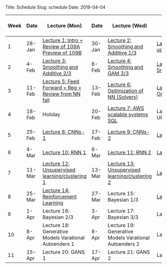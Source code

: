 Title: Schedule
Slug: schedule
Date: 2019-04-04


|Week|Date|Lecture (Mon)|Date|Lecture (Wed)|Lab|Advanced Section (Wed) |Assignment (release and due)|
|-----|-----|-----|-----|-----|-----|-----|-----|
|1|28-Jan|[Lecture 1: Intro + Review of 109A Preview of 109B ]({filename}/lectures/lecture1/index.md)|30-Jan|[Lecture 2: Smoothing and Additive 1/3]({filename}/lectures/lecture2/index.md)|[Lab 1: Setting up enviroment]({filename}/labs/lab1/index.md)|||
|2|4-Feb|[Lecture 3: Smoothing and Additive 2/3]({filename}/lectures/lecture3/index.md)|6-Feb|[Lecture 4: Smoothing and GAM 3/3 ]({filename}/lectures/lecture4/index.md)|[Lab 2: Smoothing/GAM ]({filename}/labs/lab2/index.md)| | HW1 (2/3)|
|3|11-Feb|[Lecture 5: Feed Forward + Reg + Review from NN fall ]({filename}/lectures/lecture5/index.md)|13-Feb|[Lecture 6: Optimization of NN (Solvers) ]({filename}/lectures/lecture6/index.md)|[Lab 3: Optimization]({filename}/labs/lab3/index.md)|[Advanced Section 1: Optimization/Dropout]({filename}/a-section/a-sec1/index.md)| HW2 (2/10)|
|4|18-Feb|Holiday|20-Feb|[Lecture 7:  AWS scalable systems SQL]({filename}/lectures/lecture7/index.md)|Lab 4: Setting UP AWS|[Advanced Section 2: Optimal Transport]({filename}/a-section/a-sec2/index.md)||
|5|25-Feb|[Lecture 8: CNNs-1]({filename}/lectures/lecture8/index.md)|27-Feb|[Lecture 9: CNNs-2]({filename}/lectures/lecture9/index.md)|[Lab 5: CNNs]({filename}/labs/lab5/index.md)|[Advanced Section 3: CNNs and Object Detection]({filename}/a-section/a-sec3/index.md)| HW3 (2/24)|
|6|4-Mar|[Lecture 10: RNN 1]({filename}/lectures/lecture10/index.md)|6-Mar|[Lecture 11: RNN 2]({filename}/lectures/lecture11/index.md)|[Lab 6: RNNS]({filename}/labs/lab6/index.md)|[Advanced Section 4: RNNs]({filename}/a-section/a-sec4/index.md)| HW4 (3/3)|
|7|11-Mar|[Lecture 12:  Unsupervised learning/clustering 1]({filename}/lectures/lecture12/index.md)|13-Mar|[Lecture 13: Unsupervised learning/clustering 2]({filename}/lectures/lecture13/index.md)|[Lab 7: Clusterig]({filename}/labs/lab7/index.md)|[Advanced Section 5: Neural Style Transfer]({filename}/a-section/a-sec5/index.md)| HW5 (3/10)|
|8|25-Mar|[Lecture 14: Reinforcement Learning]({filename}/lectures/lecture14/index.md)|27-Mar|Lecture 15: Bayesian 1/3|[Lab 8: Bayes 1]({filename}/labs/lab8/index.md)|||
|9|1-Apr|Lecture 16: Bayesian 2/3|3-Apr|Lecture 17: Bayesian 3/3|Lab 9: Bayes 2|Advanced Section 7:LDA and Bayes| HW6 (3/30)|
|10|8-Apr|Lecture 18: Generative Models Varational Autoenders 1|8-Apr|Lecture 19: Generative Models Varational Autoenders 2|Lab 10: VAE|Advanced Section 8:VAE+GANS| HW7 (4/7)|
|11|15-Apr|Lecture 20: GANS 1|17-Apr|Lecture 21: GANS 2|Lab 11: GANS|||
